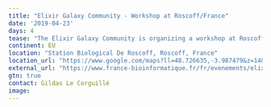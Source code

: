 ```yaml
---
title: "Elixir Galaxy Community - Workshop at Roscoff/France"
date: '2019-04-23'
days: 4
tease: "The Elixir Galaxy Community is organizing a workshop at Roscoff related to Galaxy tools and training."
continent: EU
location: "Station Biological De Roscoff, Roscoff, France"
location_url: "https://www.google.com/maps?ll=48.726635,-3.987479&z=14&t=m&hl=en&gl=US&mapclient=embed&cid=7841494204688338171"
external_url: "https://www.france-bioinformatique.fr/fr/evenements/elixir-galaxy-community-workshop-roscofffrance"
gtn: true
contact: Gildas Le Corguillé
image: 
---
```

